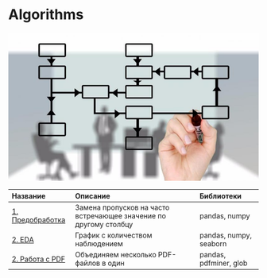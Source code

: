 # Algorithms
![big-data-generica](https://github.com/Ilya-s93/Algorithms/blob/main/otkuda-proizoshlo-slovo-algoritm.jpeg)

| Название | Описание | Библиотеки |
| :------------------- | :---------------------- | :---------------------- |
| [1. Предобработка](https://github.com/Ilya-s93/Algorithms/blob/main/%D0%9F%D1%80%D0%B5%D0%B4%D0%BE%D0%B1%D1%80%D0%B0%D0%B1%D0%BE%D1%82%D0%BA%D0%B0.%20%D0%97%D0%B0%D0%BC%D0%B5%D0%BD%D0%B0%20%D0%BF%D1%80%D0%BE%D0%BF%D1%83%D1%81%D0%BA%D0%BE%D0%B2.ipynb) | Замена пропусков на часто встречающее значение по другому столбцу| pandas, numpy |
| [2. EDA](https://github.com/Ilya-s93/Algorithms/blob/main/EDA/%D0%B3%D1%80%D0%B0%D1%84%D0%B8%D0%BA_%D1%81_%D0%BD%D0%B0%D0%B1%D0%BB%D1%8E%D0%B4%D0%B5%D0%BD%D0%B8%D1%8F%D0%BC%D0%B8) | График с количеством наблюдением| pandas, numpy, seaborn |
| [2. Работа с PDF](https://github.com/Ilya-s93/Algorithms/blob/main/%D0%A0%D0%B0%D0%B1%D0%BE%D1%82%D0%B0%20%D1%81%20PDF.ipynb) | Объединяем несколько PDF-файлов в один| pandas, pdfminer, glob |
